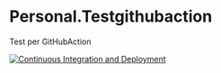 # Personal.Testgithubaction
Test per GitHubAction


[![Continuous Integration and Deployment](https://github.com/gptucci/Personal.Testgithubaction/actions/workflows/ci-cd.yaml/badge.svg)](https://github.com/gptucci/Personal.Testgithubaction/actions/workflows/ci-cd.yaml)
